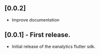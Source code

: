 ## [0.0.2]

- Improve documentation

## [0.0.1] - First release.

- Initial release of the eanalytics flutter sdk.
